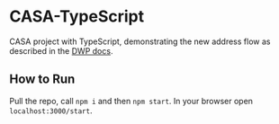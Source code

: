 # CASA-TypeScript
CASA project with TypeScript, demonstrating the new address flow as described in the [DWP docs](https://design-system.dwp.gov.uk/patterns/find-an-address).

## How to Run
Pull the repo, call `npm i` and then `npm start`. In your browser open `localhost:3000/start`.
